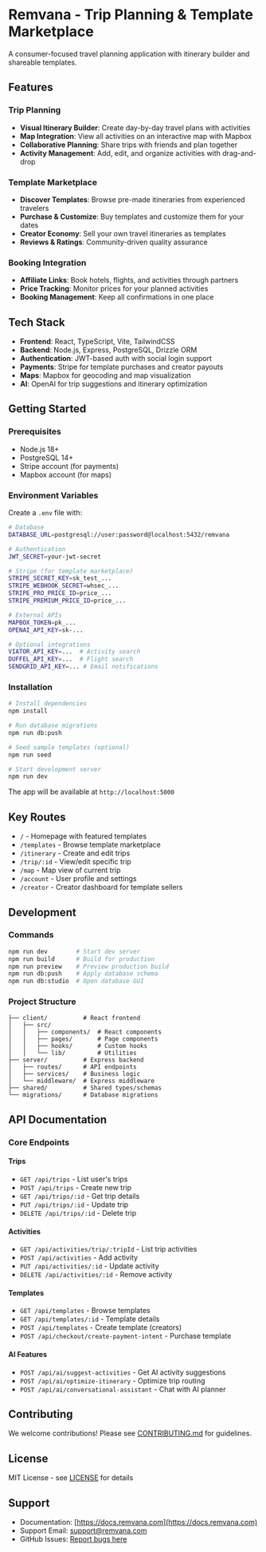 # Remvana - Trip Planning & Template Marketplace

A consumer-focused travel planning application with itinerary builder and shareable templates.

## Features

### Trip Planning
- **Visual Itinerary Builder**: Create day-by-day travel plans with activities
- **Map Integration**: View all activities on an interactive map with Mapbox
- **Collaborative Planning**: Share trips with friends and plan together
- **Activity Management**: Add, edit, and organize activities with drag-and-drop

### Template Marketplace
- **Discover Templates**: Browse pre-made itineraries from experienced travelers
- **Purchase & Customize**: Buy templates and customize them for your dates
- **Creator Economy**: Sell your own travel itineraries as templates
- **Reviews & Ratings**: Community-driven quality assurance

### Booking Integration
- **Affiliate Links**: Book hotels, flights, and activities through partners
- **Price Tracking**: Monitor prices for your planned activities
- **Booking Management**: Keep all confirmations in one place

## Tech Stack

- **Frontend**: React, TypeScript, Vite, TailwindCSS
- **Backend**: Node.js, Express, PostgreSQL, Drizzle ORM
- **Authentication**: JWT-based auth with social login support
- **Payments**: Stripe for template purchases and creator payouts
- **Maps**: Mapbox for geocoding and map visualization
- **AI**: OpenAI for trip suggestions and itinerary optimization

## Getting Started

### Prerequisites
- Node.js 18+
- PostgreSQL 14+
- Stripe account (for payments)
- Mapbox account (for maps)

### Environment Variables

Create a `.env` file with:

```bash
# Database
DATABASE_URL=postgresql://user:password@localhost:5432/remvana

# Authentication
JWT_SECRET=your-jwt-secret

# Stripe (for template marketplace)
STRIPE_SECRET_KEY=sk_test_...
STRIPE_WEBHOOK_SECRET=whsec_...
STRIPE_PRO_PRICE_ID=price_...
STRIPE_PREMIUM_PRICE_ID=price_...

# External APIs
MAPBOX_TOKEN=pk_...
OPENAI_API_KEY=sk-...

# Optional integrations
VIATOR_API_KEY=...  # Activity search
DUFFEL_API_KEY=...  # Flight search
SENDGRID_API_KEY=... # Email notifications
```

### Installation

```bash
# Install dependencies
npm install

# Run database migrations
npm run db:push

# Seed sample templates (optional)
npm run seed

# Start development server
npm run dev
```

The app will be available at `http://localhost:5000`

## Key Routes

- `/` - Homepage with featured templates
- `/templates` - Browse template marketplace
- `/itinerary` - Create and edit trips
- `/trip/:id` - View/edit specific trip
- `/map` - Map view of current trip
- `/account` - User profile and settings
- `/creator` - Creator dashboard for template sellers

## Development

### Commands

```bash
npm run dev        # Start dev server
npm run build      # Build for production
npm run preview    # Preview production build
npm run db:push    # Apply database schema
npm run db:studio  # Open database GUI
```

### Project Structure

```
├── client/          # React frontend
│   ├── src/
│   │   ├── components/  # React components
│   │   ├── pages/       # Page components
│   │   ├── hooks/       # Custom hooks
│   │   └── lib/         # Utilities
├── server/          # Express backend
│   ├── routes/      # API endpoints
│   ├── services/    # Business logic
│   └── middleware/  # Express middleware
├── shared/          # Shared types/schemas
└── migrations/      # Database migrations
```

## API Documentation

### Core Endpoints

#### Trips
- `GET /api/trips` - List user's trips
- `POST /api/trips` - Create new trip
- `GET /api/trips/:id` - Get trip details
- `PUT /api/trips/:id` - Update trip
- `DELETE /api/trips/:id` - Delete trip

#### Activities
- `GET /api/activities/trip/:tripId` - List trip activities
- `POST /api/activities` - Add activity
- `PUT /api/activities/:id` - Update activity
- `DELETE /api/activities/:id` - Remove activity

#### Templates
- `GET /api/templates` - Browse templates
- `GET /api/templates/:id` - Template details
- `POST /api/templates` - Create template (creators)
- `POST /api/checkout/create-payment-intent` - Purchase template

#### AI Features
- `POST /api/ai/suggest-activities` - Get AI activity suggestions
- `POST /api/ai/optimize-itinerary` - Optimize trip routing
- `POST /api/ai/conversational-assistant` - Chat with AI planner

## Contributing

We welcome contributions! Please see [CONTRIBUTING.md](CONTRIBUTING.md) for guidelines.

## License

MIT License - see [LICENSE](LICENSE) for details

## Support

- Documentation: [https://docs.remvana.com](https://docs.remvana.com)
- Support Email: support@remvana.com
- GitHub Issues: [Report bugs here](https://github.com/remvana/app/issues)